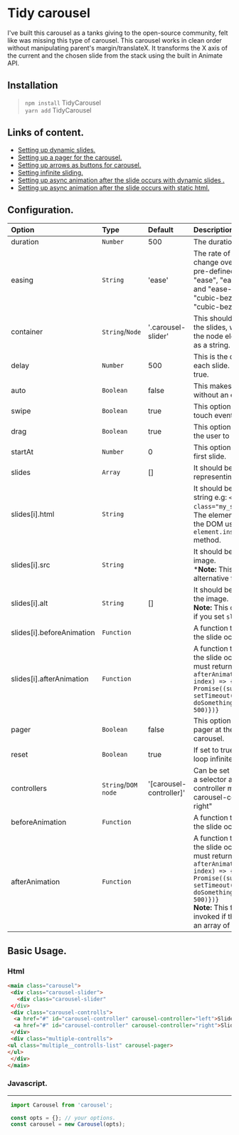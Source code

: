 # ****Tidy carousel****
I've built this carousel as a tanks giving to the open-source community, felt like was missing this type of carousel. This carousel works in clean order without manipulating parent's margin/translateX. It transforms the X axis of the current and the chosen slide from the stack using the built in Animate API.

## ****Installation****

> `npm install` TidyCarousel<br/>
> `yarn add` TidyCarousel

## ****Links of content.****

* [Setting up dynamic slides.]('https://github.com/dorultan/TidyCarousel/examples/')
* [Setting up a pager for the carousel.]('https://github.com/dorultan/TidyCarousel/examples/')
* [Setting up arrows as buttons for carousel.](('https://github.com/dorultan/TidyCarousel/examples/'))
* [Setting infinite sliding.](('https://github.com/dorultan/TidyCarousel/examples/'))
* [Setting up async animation after the slide occurs with dynamic slides .](('https://github.com/dorultan/TidyCarousel/examples/'))
* [Setting up async animation after the slide occurs with static html.](('https://github.com/dorultan/TidyCarousel/examples/'))

## ****Configuration.****

| ****Option****     | ****Type**** | ****Default****    | ****Description****    |
| :------------- | :------------- | :------| :------|
| duration   | `Number` | 500     | The duration of the slide.|
| easing   | `String` |'ease'    |The rate of the animation's change over time. Accepts the pre-defined values "linear", "ease", "ease-in", "ease-out", and "ease-in-out", or a custom "cubic-bezier" value like "cubic-bezier(0.42, 0, 0.58, 1)"|
| container  | `String`/`Node` | '.carousel-slider' | This should be the wrapper of the slides, witch can be neither the node element or a selector as a string.|
| delay   | `Number` |500     | This is the delay in between each slide. Useful if auto is set to true.|
| auto   | `Boolean` | false     | This makes the carousel loop without an event.|
| swipe | `Boolean` | true | This option (if true) will enable touch event for mobile devices.|
| drag | `Boolean` | true | This option (if true) will enable the user to drag the slide. |
| startAt | `Number` | 0 | This option is the index of the first slide.  |
| slides | `Array` | [] | It should be an array of objects representing the slides.|
| slides[i].html | `String` |  | It should be a html element as a string e.g: `<div class="my_slide">Content</div>`. The element will be inserted into the DOM using ` element.insertadjacentelement` method.|
| slides[i].src | `String` |  | It should be the source of the image. <br/> *****Note:**** This option is an alternative for `slides[i].node`. |
| slides[i].alt | `String` | [] | It should be the alternative for the image. <br/> ****Note:**** This option will only work if you set `slides[i].src`.|
| slides[i].beforeAnimation | `Function` |  | A function that is invoked before the slide occurs.|
| slides[i].afterAnimation | `Function` |  | A function that is invoked After the slide occurs. If present, it must return a promise e.g: `afterAnimation: (element, index) => { return new Promise((success, reject) => { setTimeout(() => { doSomething(); success()}, 500)})}`|
| pager | `Boolean` | false | This option if `true` will generate a pager at the bottom of the carousel.|
| reset | `Boolean` | true | If set to true, the carousel will loop infinitely. |
| controllers | `String`/`DOM node` | '[carousel-controller]'| Can be set to a node element or a selector as a string. Each controller must have the attribute carousel-controller="left or right" |
| beforeAnimation | `Function` |  | A function that is invoked before the slide occurs.|
| afterAnimation | `Function` |  | A function that is invoked After the slide occurs. If present, it must return a promise e.g: `afterAnimation: (element, index) => { return new Promise((success, reject) => { setTimeout(() => { doSomething(); success()}, 500)})}`<br/> ****Note:**** This function is only invoked if the `slides` is not set to an array of slides.|

## Basic Usage.

### Html
```html
<main class="carousel">
 <div class="carousel-slider">
   <div class="carousel-slider"
 </div>
 <div class="carousel-controlls">
  <a href="#" id="carousel-controller" carousel-controller="left">Slide left</a>
  <a href="#" id="carousel-controller" carousel-controller="right">Slide right</a>
 </div>
 <div class="multiple-controlls">
<ul class="multiple__controlls-list" carousel-pager>
</ul>
 </div>
</main>
```
### Javascript.
-----------------
```js
 import Carousel from 'carousel';

 const opts = {}; // your options.
 const carousel = new Carousel(opts);
```

